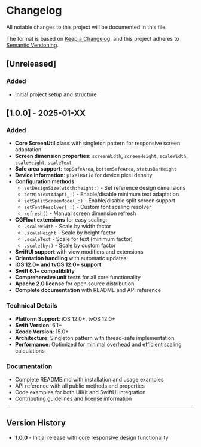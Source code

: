 # Changelog

All notable changes to this project will be documented in this file.

The format is based on [Keep a Changelog](https://keepachangelog.com/en/1.0.0/),
and this project adheres to [Semantic Versioning](https://semver.org/spec/v2.0.0.html).

## [Unreleased]

### Added
- Initial project setup and structure

## [1.0.0] - 2025-01-XX

### Added
- **Core ScreenUtil class** with singleton pattern for responsive screen adaptation
- **Screen dimension properties**: `screenWidth`, `screenHeight`, `scaleWidth`, `scaleHeight`, `scaleText`
- **Safe area support**: `topSafeArea`, `bottomSafeArea`, `statusBarHeight`
- **Device information**: `pixelRatio` for device pixel density
- **Configuration methods**:
  - `setDesignSize(width:height:)` - Set reference design dimensions
  - `setMinTextAdapt(_:)` - Enable/disable minimum text adaptation
  - `setSplitScreenMode(_:)` - Enable/disable split screen support
  - `setFontResolver(_:)` - Custom font scaling resolver
  - `refresh()` - Manual screen dimension refresh
- **CGFloat extensions** for easy scaling:
  - `.scaleWidth` - Scale by width factor
  - `.scaleHeight` - Scale by height factor  
  - `.scaleText` - Scale for text (minimum factor)
  - `.scale(by:)` - Scale by custom factor
- **SwiftUI support** with view modifiers and extensions
- **Orientation handling** with automatic updates
- **iOS 12.0+ and tvOS 12.0+ support**
- **Swift 6.1+ compatibility**
- **Comprehensive unit tests** for all core functionality
- **Apache 2.0 license** for open source distribution
- **Complete documentation** with README and API reference

### Technical Details
- **Platform Support**: iOS 12.0+, tvOS 12.0+
- **Swift Version**: 6.1+
- **Xcode Version**: 15.0+
- **Architecture**: Singleton pattern with thread-safe implementation
- **Performance**: Optimized for minimal overhead and efficient scaling calculations

### Documentation
- Complete README.md with installation and usage examples
- API reference with all public methods and properties
- Code examples for both UIKit and SwiftUI integration
- Contributing guidelines and license information

---

## Version History

- **1.0.0** - Initial release with core responsive design functionality 